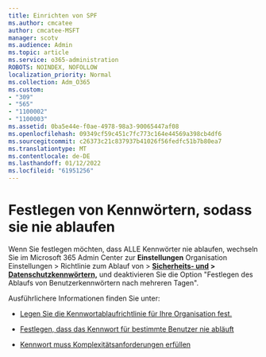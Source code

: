 ```yaml
---
title: Einrichten von SPF
ms.author: cmcatee
author: cmcatee-MSFT
manager: scotv
ms.audience: Admin
ms.topic: article
ms.service: o365-administration
ROBOTS: NOINDEX, NOFOLLOW
localization_priority: Normal
ms.collection: Adm_O365
ms.custom:
- "309"
- "565"
- "1100002"
- "1100003"
ms.assetid: 0ba5e44e-f0ae-4978-98a3-90065447af08
ms.openlocfilehash: 09349cf59c451c7fc773c164e44569a398cb4df6
ms.sourcegitcommit: c26373c21c837937b41026f56fedfc51b7b80ea7
ms.translationtype: MT
ms.contentlocale: de-DE
ms.lasthandoff: 01/12/2022
ms.locfileid: "61951256"
---
```

# <a name="set-passwords-to-never-expire"></a>Festlegen von Kennwörtern, sodass sie nie ablaufen

Wenn Sie festlegen möchten, dass ALLE Kennwörter nie ablaufen, wechseln Sie im Microsoft 365 Admin Center zur **Einstellungen** Organisation Einstellungen > Richtlinie zum Ablauf von  >  **[Sicherheits- und](https://portal.office.com/adminportal/home#/settings/security)  >  [Datenschutzkennwörtern,](https://portal.microsoft.com/Adminportal/Home#/Settings/SecurityPrivacy/:/Settings/L1/PasswordPolicy)** und deaktivieren Sie die Option "Festlegen des Ablaufs von Benutzerkennwörtern nach mehreren Tagen".
  
Ausführlichere Informationen finden Sie unter:

- [Legen Sie die Kennwortablaufrichtlinie für Ihre Organisation fest.](https://docs.microsoft.com/microsoft-365/admin/manage/set-password-expiration-policy)
  
- [Festlegen, dass das Kennwort für bestimmte Benutzer nie abläuft](https://docs.microsoft.com/microsoft-365/admin/add-users/set-password-to-never-expire)

- [Kennwort muss Komplexitätsanforderungen erfüllen](https://docs.microsoft.com/windows/security/threat-protection/security-policy-settings/password-must-meet-complexity-requirements)
  